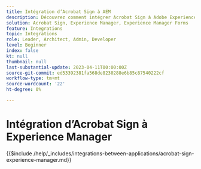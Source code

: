 ```yaml
---
title: Intégration d’Acrobat Sign à AEM
description: Découvrez comment intégrer Acrobat Sign à Adobe Experience Manager (AEM).
solution: Acrobat Sign, Experience Manager, Experience Manager Forms
feature: Integrations
topic: Integrations
role: Leader, Architect, Admin, Developer
level: Beginner
index: false
kt: null
thumbnail: null
last-substantial-update: 2023-04-11T00:00:00Z
source-git-commit: ed53392381fa568de8230288e6b85c87540222cf
workflow-type: tm+mt
source-wordcount: '22'
ht-degree: 0%

---
```



# Intégration d’Acrobat Sign à Experience Manager

{{$include /help/_includes/integrations-between-applications/acrobat-sign-experience-manager.md}}

